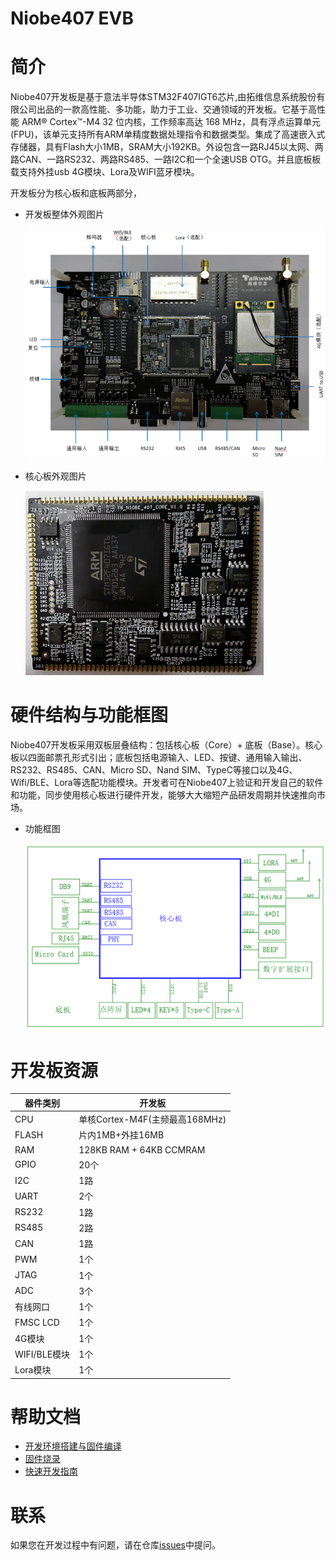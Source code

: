# Niobe407 EVB
# 简介
Niobe407开发板是基于意法半导体STM32F407IGT6芯片,由拓维信息系统股份有限公司出品的一款高性能、多功能，助力于工业、交通领域的开发板。它基于高性能 ARM® Cortex™-M4 32 位内核，工作频率高达 168 MHz，具有浮点运算单元 (FPU)，该单元支持所有ARM单精度数据处理指令和数据类型。集成了高速嵌入式存储器，具有Flash大小1MB，SRAM大小192KB。外设包含一路RJ45以太网、两路CAN、一路RS232、两路RS485、一路I2C和一个全速USB OTG。并且底板板载支持外挂usb 4G模块、Lora及WIFI蓝牙模块。

开发板分为核心板和底板两部分，

- 开发板整体外观图片

   ![开发板正面](docs/figures/1-1.png)

- 核心板外观图片

   ![核心板正面](docs/figures/1-2.png)

# 硬件结构与功能框图
Niobe407开发板采用双板层叠结构：包括核心板（Core）+ 底板（Base）。核心板以四面邮票孔形式引出；底板包括电源输入、LED、按键、通用输入输出、RS232、RS485、CAN、Micro SD、Nand SIM、TypeC等接口以及4G、Wifi/BLE、Lora等选配功能模块。开发者可在Niobe407上验证和开发自己的软件和功能，同步使用核心板进行硬件开发，能够大大缩短产品研发周期并快速推向市场。

- 功能框图

   ![核心板正面](docs/figures/1-3.png)

# 开发板资源
| 器件类别 | 开发板 |
| ----  | ---- | 
| CPU | 单核Cortex-M4F(主频最高168MHz) |
| FLASH | 片内1MB+外挂16MB |
| RAM | 128KB RAM + 64KB CCMRAM|
| GPIO | 20个 |
| I2C | 1路 |
| UART | 2个 |
| RS232 | 1路 |
| RS485 | 2路 |
| CAN | 1路 |
| PWM | 1个 |
| JTAG | 1个 |
| ADC | 3个 |
| 有线网口 | 1个 |
| FMSC LCD  | 1个 |
| 4G模块 | 1个 |
| WIFI/BLE模块 | 1个 |
| Lora模块 | 1个 |

# 帮助文档
- [开发环境搭建与固件编译](docs/software/开发环境搭建与固件编译.md)
- [固件烧录](docs/software/固件烧录.md)
- [快速开发指南](docs/software/快速开发指南.md)

# 联系
如果您在开发过程中有问题，请在仓库[issues](https://gitee.com/openharmony-sig/device_board_talkweb/issues)中提问。